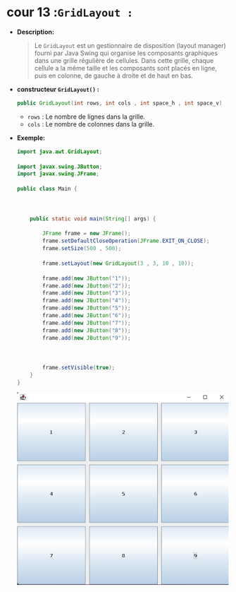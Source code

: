 # cour 13 :**``GridLayout :``**


- **Description:**

    >Le `GridLayout` est un gestionnaire de disposition (layout manager) fourni par Java Swing qui organise les composants graphiques dans une grille régulière de cellules. Dans cette grille, chaque cellule a la même taille et les composants sont placés en ligne, puis en colonne, de gauche à droite et de haut en bas.


- **constructeur ``GridLayout()`` :**

    ```java
    public GridLayout(int rows, int cols , int space_h , int space_v)
    ```

    - `rows` : Le nombre de lignes dans la grille.
    - `cols` : Le nombre de colonnes dans la grille.


- **Exemple:**


    ```java
    import java.awt.GridLayout;

    import javax.swing.JButton;
    import javax.swing.JFrame;

    public class Main {
        


        public static void main(String[] args) {
            
            JFrame frame = new JFrame();
            frame.setDefaultCloseOperation(JFrame.EXIT_ON_CLOSE);
            frame.setSize(500 , 500);

            frame.setLayout(new GridLayout(3 , 3, 10 , 10));

            frame.add(new JButton("1"));
            frame.add(new JButton("2"));
            frame.add(new JButton("3"));
            frame.add(new JButton("4"));
            frame.add(new JButton("5"));
            frame.add(new JButton("6"));
            frame.add(new JButton("7"));
            frame.add(new JButton("8"));
            frame.add(new JButton("9"));



            frame.setVisible(true);
        }
    }

    ```


    ![alt text](image.png)